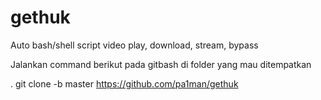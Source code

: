# gethuk
Auto bash/shell script video play, download, stream, bypass

Jalankan command berikut pada gitbash di folder yang mau ditempatkan 

. git clone -b master https://github.com/pa1man/gethuk
